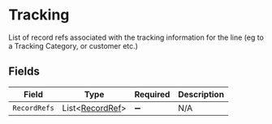 # Tracking

List of record refs associated with the tracking information for the line (eg to a Tracking Category, or customer etc.)


## Fields

| Field                                               | Type                                                | Required                                            | Description                                         |
| --------------------------------------------------- | --------------------------------------------------- | --------------------------------------------------- | --------------------------------------------------- |
| `RecordRefs`                                        | List<[RecordRef](../../Models/Shared/RecordRef.md)> | :heavy_minus_sign:                                  | N/A                                                 |